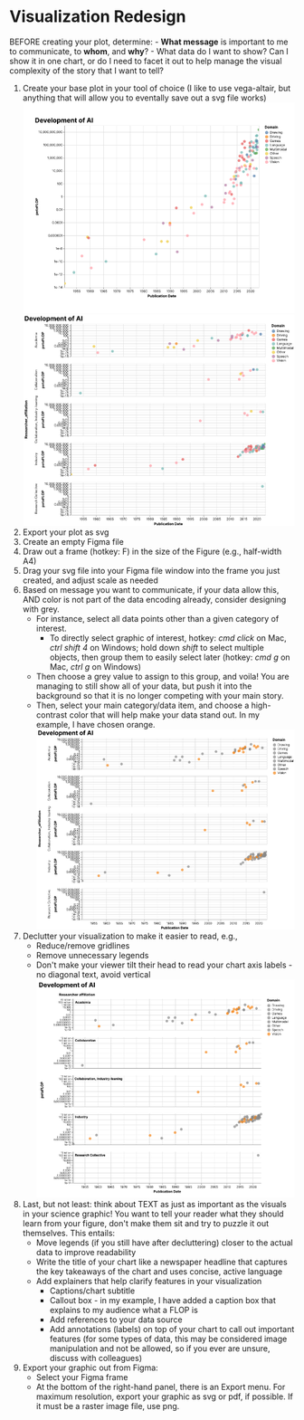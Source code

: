 # Visualization Redesign 

BEFORE creating your plot, determine: 
    - **What message** is important to me to communicate, to **whom**, and **why**? 
    - What data do I want to show? Can I show it in one chart, or do I need to facet it out to help manage the visual complexity of the story that I want to tell?

1. Create your base plot in your tool of choice (I like to use vega-altair, but anything that will allow you to eventally save out a svg file works)
    ![Show the data](./redesign-figma/1-show-the-data.png)
    ![Break up information, e.g., facet](./redesign-figma/2-break-up-info.png)
2. Export your plot as svg
3. Create an empty Figma file 
4. Draw out a frame (hotkey: F) in the size of the Figure (e.g., half-width A4)
5. Drag your svg file into your Figma file window into the frame you just created, and adjust scale as needed
6. Based on message you want to communicate, if your data allow this, AND color is not part of the data encoding already, consider designing with grey. 
   - For instance, select all data points other than a given category of interest.
        - To directly select graphic of interest, hotkey: _cmd click_ on Mac, _ctrl shift 4_ on Windows; hold down _shift_ to select multiple objects, then group them to easily select later (hotkey: _cmd g_ on Mac, _ctrl g_ on Windows)
   - Then choose a grey value to assign to this group, and voila! You are managing to still show all of your data, but push it into the background so that it is no longer competing with your main story. 
   - Then, select your main category/data item, and choose a high-contrast color that will help make your data stand out. In my example, I have chosen orange.
   ![Design with grey](./redesign-figma/3-design-with-grey.png)
7. Declutter your visualization to make it easier to read, e.g.,  
   - Reduce/remove gridlines
   - Remove unnecessary legends 
   - Don't make your viewer tilt their head to read your chart axis labels - no diagonal text, avoid vertical
   ![Design with grey](./redesign-figma/4-declutter.png)
8. Last, but not least: think about TEXT as just as important as the visuals in your science graphic! You want to tell your reader what they should learn from your figure, don't make them sit and try to puzzle it out themselves. This entails:
    - Move legends (if you still have after decluttering) closer to the actual data to improve readability
    - Write the title of your chart like a newspaper headline that captures the key takeaways of the chart and uses concise, active language
    - Add explainers that help clarify features in your visualization 
      - Captions/chart subtitle
      - Callout box - in my example, I have added a caption box that explains to my audience what a FLOP is
      - Add references to your data source
      - Add annotations (labels) on top of your chart to call out important features (for some types of data, this may be considered image manipulation and not be allowed, so if you ever are unsure, discuss with colleagues)
9. Export your graphic out from Figma:
   - Select your Figma frame
   - At the bottom of the right-hand panel, there is an Export menu. For maximum resolution, export your graphic as svg or pdf, if possible. If it must be a raster image file, use png. 
